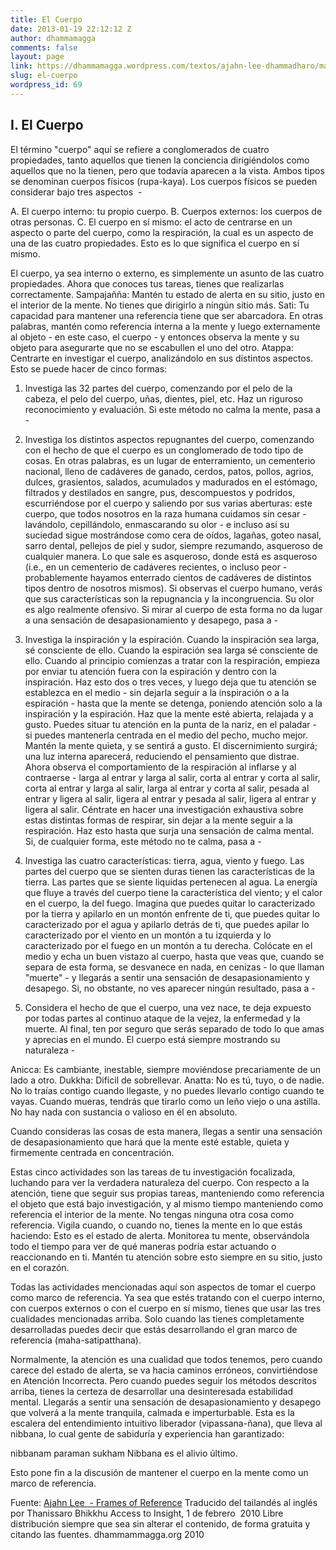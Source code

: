 ```yaml
---
title: El Cuerpo
date: 2013-01-19 22:12:12 Z
author: dhammamagga
comments: false
layout: page
link: https://dhammamagga.wordpress.com/textos/ajahn-lee-dhammadharo/marcos-de-referencia/marcos-de-referencia/el-cuerpo/
slug: el-cuerpo
wordpress_id: 69
---
```


## I. El Cuerpo


El término "cuerpo" aquí se refiere a conglomerados de cuatro propiedades, tanto aquellos que tienen la conciencia dirigiéndolos como aquellos que no la tienen, pero que todavía aparecen a la vista. Ambos tipos se denominan cuerpos físicos (rupa-kaya). Los cuerpos físicos se pueden considerar bajo tres aspectos  -

A. El cuerpo interno: tu propio cuerpo.
B. Cuerpos externos: los cuerpos de otras personas.
C. El cuerpo en sí mismo: el acto de centrarse en un aspecto o parte del cuerpo, como la respiración, la cual es un aspecto de una de las cuatro propiedades. Esto es lo que significa el cuerpo en sí mismo.

El cuerpo, ya sea interno o externo, es simplemente un asunto de las cuatro propiedades. Ahora que conoces tus tareas, tienes que realizarlas correctamente. Sampajañña: Mantén tu estado de alerta en su sitio, justo en el interior de la mente. No tienes que dirigirlo a ningún sitio más. Sati: Tu capacidad para mantener una referencia tiene que ser abarcadora. En otras palabras, mantén como referencia interna a la mente y luego externamente al objeto - en este caso, el cuerpo - y entonces observa la mente y su objeto para asegurarte que no se escabullen el uno del otro. Atappa: Centrarte en investigar el cuerpo, analizándolo en sus distintos aspectos. Esto se puede hacer de cinco formas:

1. Investiga las 32 partes del cuerpo, comenzando por el pelo de la cabeza, el pelo del cuerpo, uñas, dientes, piel, etc. Haz un riguroso reconocimiento y evaluación. Si este método no calma la mente, pasa a -

2. Investiga los distintos aspectos repugnantes del cuerpo, comenzando con el hecho de que el cuerpo es un conglomerado de todo tipo de cosas. En otras palabras, es un lugar de enterramiento, un cementerio nacional, lleno de cadáveres de ganado, cerdos, patos, pollos, agrios, dulces, grasientos, salados, acumulados y madurados en el estómago, filtrados y destilados en sangre, pus, descompuestos y podridos, escurriéndose por el cuerpo y saliendo por sus varias aberturas: este cuerpo, que todos nosotros en la raza humana cuidamos sin cesar - lavándolo, cepillándolo, enmascarando su olor - e incluso así su suciedad sigue mostrándose como cera de oídos, lagañas, goteo nasal, sarro dental, pellejos de piel y sudor, siempre rezumando, asqueroso de cualquier manera. Lo que sale es asqueroso, donde está es asqueroso (i.e., en un cementerio de cadáveres recientes, o incluso peor - probablemente hayamos enterrado cientos de cadáveres de distintos tipos dentro de nosotros mismos). Si observas el cuerpo humano, verás que sus características son la repugnancia y la incongruencia. Su olor es algo realmente ofensivo. Si mirar al cuerpo de esta forma no da lugar a una sensación de desapasionamiento y desapego, pasa a -

3. Investiga la inspiración y la espiración. Cuando la inspiración sea larga, sé consciente de ello. Cuando la espiración sea larga sé consciente de ello. Cuando al principio comienzas a tratar con la respiración, empieza por enviar tu atención fuera con la espiración y dentro con la inspiración. Haz esto dos o tres veces, y luego deja que tu atención se establezca en el medio - sin dejarla seguir a la inspiración o a la espiración - hasta que la mente se detenga, poniendo atención solo a la inspiración y la espiración. Haz que la mente esté abierta, relajada y a gusto. Puedes situar tu atención en la punta de la nariz, en el paladar - si puedes mantenerla centrada en el medio del pecho, mucho mejor. Mantén la mente quieta, y se sentirá a gusto. El discernimiento surgirá; una luz interna aparecerá, reduciendo el pensamiento que distrae. Ahora observa el comportamiento de la respiración al inflarse y al contraerse - larga al entrar y larga al salir, corta al entrar y corta al salir, corta al entrar y larga al salir, larga al entrar y corta al salir, pesada al entrar y ligera al salir, ligera al entrar y pesada al salir, ligera al entrar y ligera al salir. Céntrate en hacer una investigación exhaustiva sobre estas distintas formas de respirar, sin dejar a la mente seguir a la respiración. Haz esto hasta que surja una sensación de calma mental. Si, de cualquier forma, este método no te calma, pasa a -

4. Investiga las cuatro características: tierra, agua, viento y fuego. Las partes del cuerpo que se sienten duras tienen las características de la tierra. Las partes que se siente liquidas pertenecen al agua. La energía que fluye a través del cuerpo tiene la característica del viento; y el calor en el cuerpo, la del fuego. Imagina que puedes quitar lo caracterizado por la tierra y apilarlo en un montón enfrente de ti, que puedes quitar lo caracterizado por el agua y apilarlo detrás de ti, que puedes apilar lo caracterizado por el viento en un montón a tu izquierda y lo caracterizado por el fuego en un montón a tu derecha. Colócate en el medio y echa un buen vistazo al cuerpo, hasta que veas que, cuando se separa de esta forma, se desvanece en nada, en cenizas - lo que llaman "muerte" - y llegarás a sentir una sensación de desapasionamiento y desapego. Si, no obstante, no ves aparecer ningún resultado, pasa a -

5. Considera el hecho de que el cuerpo, una vez nace, te deja expuesto por todas partes al continuo ataque de la vejez, la enfermedad y la muerte. Al final, ten por seguro que serás separado de todo lo que amas y aprecias en el mundo. El cuerpo está siempre mostrando su naturaleza -

Anicca: Es cambiante, inestable, siempre moviéndose precariamente de un lado a otro.
Dukkha: Difícil de sobrellevar.
Anatta: No es tú, tuyo, o de nadie. No lo traías contigo cuando llegaste, y no puedes llevarlo contigo cuando te vayas. Cuando mueras, tendrás que tirarlo como un leño viejo o una astilla. No hay nada con sustancia o valioso en él en absoluto.

Cuando consideras las cosas de esta manera, llegas a sentir una sensación de desapasionamiento que hará que la mente esté estable, quieta y firmemente centrada en concentración.

Estas cinco actividades son las tareas de tu investigación focalizada, luchando para ver la verdadera naturaleza del cuerpo. Con respecto a la atención, tiene que seguir sus propias tareas, manteniendo como referencia el objeto que está bajo investigación, y al mismo tiempo manteniendo como referencia el interior de la mente. No tengas ninguna otra cosa como referencia. Vigila cuando, o cuando no, tienes la mente en lo que estás haciendo: Esto es el estado de alerta. Monitorea tu mente, observándola todo el tiempo para ver de qué maneras podría estar actuando o reaccionando en ti. Mantén tu atención sobre esto siempre en su sitio, justo en el corazón.

Todas las actividades mencionadas aquí son aspectos de tomar el cuerpo como marco de referencia. Ya sea que estés tratando con el cuerpo interno, con cuerpos externos o con el cuerpo en sí mismo, tienes que usar las tres cualidades mencionadas arriba. Solo cuando las tienes completamente desarrolladas puedes decir que estás desarrollando el gran marco de referencia (maha-satipatthana).

Normalmente, la atención es una cualidad que todos tenemos, pero cuando carece del estado de alerta, se va hacia caminos erróneos, convirtiéndose en Atención Incorrecta. Pero cuando puedes seguir los métodos descritos arriba, tienes la certeza de desarrollar una desinteresada estabilidad mental. Llegarás a sentir una sensación de desapasionamiento y desapego que volverá a la mente tranquila, calmada e imperturbable. Esta es la escalera del entendimiento intuitivo liberador (vipassana-ñana), que lleva al nibbana, lo cual gente de sabiduría y experiencia han garantizado:

nibbanam paraman sukham
Nibbana es el alivio último.

Esto pone fin a la discusión de mantener el cuerpo en la mente como un marco de referencia.<!-- more -->


Fuente: [Ajahn Lee  - Frames of Reference](http://www.accesstoinsight.org/lib/thai/lee/frames.html)
Traducido del tailandés al inglés por Thanissaro Bhikkhu
Access to Insight, 1 de febrero  2010
Libre distribución siempre que sea sin alterar el contenido, de forma gratuita y citando las fuentes.
dhammammagga.org 2010

